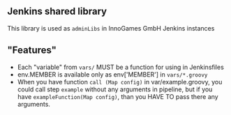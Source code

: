 ## Jenkins shared library
This library is used as `adminLibs` in InnoGames GmbH Jenkins instances

## "Features"
* Each "variable" from `vars/` MUST be a function for using in Jenkinsfiles
* env.MEMBER is available only as env['MEMBER'] in `vars/*.groovy`
* When you have function `call (Map config)` in var/example.groovy, you could call step `example` without any arguments in pipeline, but if you have `exampleFunction(Map config)`, than you HAVE TO pass there any arguments.
